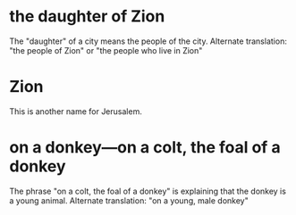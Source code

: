 
# the daughter of Zion
The "daughter" of a city means the people of the city. Alternate translation: "the people of Zion" or "the people who live in Zion"

# Zion
This is another name for Jerusalem.

# on a donkey—on a colt, the foal of a donkey
The phrase "on a colt, the foal of a donkey" is explaining that the donkey is a young animal. Alternate translation: "on a young, male donkey"